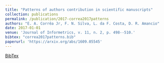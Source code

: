 ```yaml
---
title: "Patterns of authors contribution in scientific manuscripts"
collection: publications
permalink: /publication/2017-correa2017patterns
authors: "E. A. Corrêa Jr, F. N. Silva, L. da F. Costa, D. R. Amancio"
date: 2017-01-01
venue: 'Journal of Informetrics, v. 11, n. 2, p. 498--510.'
bibtex: "correa2017patterns.bib"
paperurl: 'https://arxiv.org/abs/1609.05545'
---
```

[BibTex](http://filipinascimento.github.io/files/bibtex/correa2017patterns.bib)
